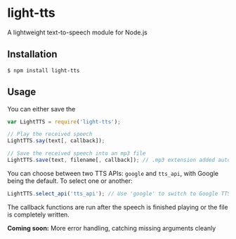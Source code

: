 # light-tts

A lightweight text-to-speech module for Node.js

## Installation

    $ npm install light-tts

## Usage

You can either save the 

```js
var LightTTS = require('light-tts');

// Play the received speech
LightTTS.say(text[, callback]);

// Save the received speech into an mp3 file
LightTTS.save(text, filename[, callback]); // .mp3 extension added automatically
```

You can choose between two TTS APIs: `google` and `tts_api`, with Google being
the default. To select one or another:

```js
LightTTS.select_api('tts_api'); // Use 'google' to switch to Google TTS
```

The callback functions are run after the speech is finished playing or the file
is completely written.

__Coming soon:__ More error handling, catching missing arguments cleanly

